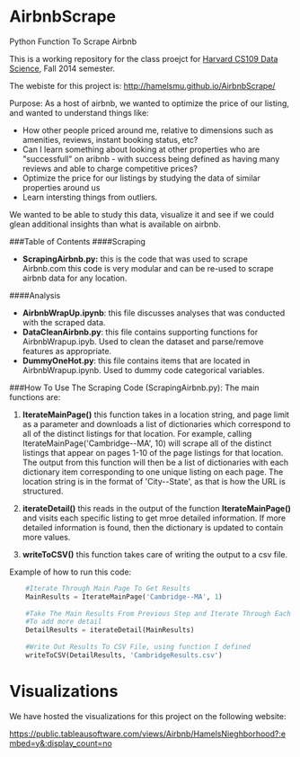 AirbnbScrape
============

Python Function To Scrape Airbnb

This is a working repository for the class proejct for [Harvard CS109 Data Science](http://cs109.github.io/2014/), Fall 2014 semester.


The webiste for this project is: http://hamelsmu.github.io/AirbnbScrape/

Purpose:
As a host of airbnb, we wanted to optimize the price of our listing, and wanted to understand things like: 
- How other people priced around me, relative to dimensions such as amenities, reviews, instant booking status, etc?
- Can I learn something about looking at other properties who are "successfull" on aribnb - with success being defined as having many reviews and able to charge competitive prices?  
- Optimize the price for our listings by studying the data of similar properties around us
- Learn intersting things from outliers.

We wanted to be able to study this data, visualize it and see if we could glean additional insights than what is available on airbnb. 

###Table of Contents 
####Scraping
- **ScrapingAirbnb.py:**  this is the code that was used to scrape Airbnb.com  this code is very modular and can be re-used to scrape airbnb data for any location.  

####Analysis
- **AirbnbWrapUp.ipynb**: this file discusses analyses that was conducted with the scraped data.  
- **DataCleanAirbnb.py**:  this file contains supporting functions for AirbnbWrapup.ipyb.  Used to clean the dataset and parse/remove features as appropriate.
- **DummyOneHot.py**:  this file contains items that are located in AirbnbWrapup.ipynb.  Used to dummy code categorical variables.


###How To Use The Scraping Code (ScrapingAirbnb.py):
The main functions are:

1) **IterateMainPage()**  this function takes in a location string, and page limit as a parameter and downloads a list of dictionaries which correspond to all of the distinct listings for that location.  For example, calling IterateMainPage('Cambridge--MA', 10) will scrape all of the distinct listings that appear on pages 1-10 of the page listings for that location.  The output from this function will then be a list of dictionaries with each dictionary item corresponding to one unique listing on each page.  The location string is in the format of 'City--State', as that is how the URL is structured.  

2) **iterateDetail()**  this reads in the output of the function **IterateMainPage()** and visits each specific listing to get mroe detailed information.  If more detailed information is found, then the dictionary is updated to contain more values. 

3) **writeToCSV()**  this function takes care of writing the output to a csv file.  

Example of how to run this code:
```python
    #Iterate Through Main Page To Get Results
    MainResults = IterateMainPage('Cambridge--MA', 1)
    
    #Take The Main Results From Previous Step and Iterate Through Each Listing
    #To add more detail
    DetailResults = iterateDetail(MainResults)
    
    #Write Out Results To CSV File, using function I defined
    writeToCSV(DetailResults, 'CambridgeResults.csv')
```

Visualizations
====
We have hosted the visualizations for this project on the following website:

https://public.tableausoftware.com/views/Airbnb/HamelsNieghborhood?:embed=y&:display_count=no

